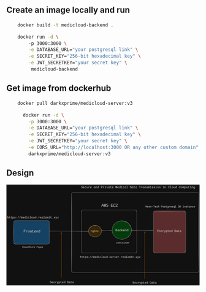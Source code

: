 ## Create an image locally and run

```bash
    docker build -t medicloud-backend .
```

```bash
    docker run -d \ 
        -p 3000:3000 \
        -e DATABASE_URL="your postgresql link" \
        -e SECRET_KEY="256-bit hexadecimal key" \
        -e JWT_SECRETKEY="your secret key" \
         medicloud-backend
```



## Get image from dockerhub

```bash
    docker pull darkxprime/medicloud-server:v3
```

```bash
      docker run -d \
        -p 3000:3000 \
        -e DATABASE_URL="your postgresql link" \
        -e SECRET_KEY="256-bit hexadecimal key" \
        -e JWT_SECRETKEY="your secret key" \
        -e CORS_URL="http://localhost:3000 OR any other custom domain" \
        darkxprime/medicloud-server:v3
```

## Design

![Project](https://github.com/amitnaik96/MediCloud-Backend/blob/master/SD.png)